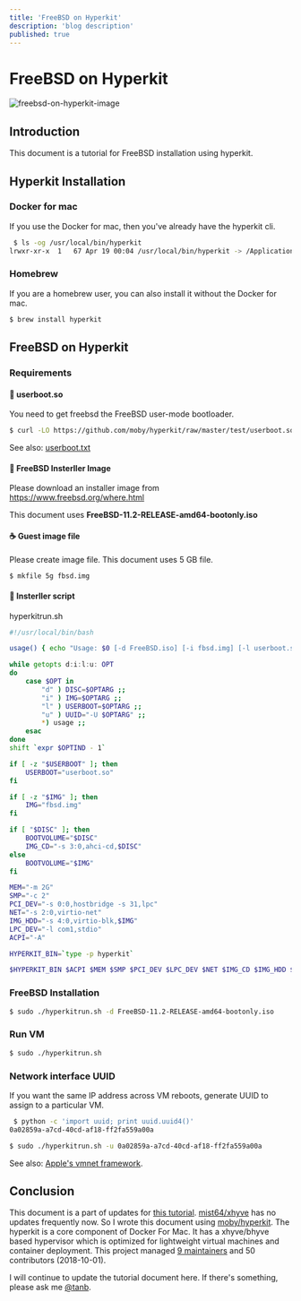 ```yaml
---
title: 'FreeBSD on Hyperkit'
description: 'blog description'
published: true
---
```


# FreeBSD on Hyperkit

![freebsd-on-hyperkit-image](/assets/blog/1538132080.png)

## Introduction

This document is a tutorial for FreeBSD installation using hyperkit.

## Hyperkit Installation

### Docker for mac

If you use the Docker for mac, then you've already have the hyperkit cli.

```bash
 $ ls -og /usr/local/bin/hyperkit
lrwxr-xr-x  1   67 Apr 19 00:04 /usr/local/bin/hyperkit -> /Applications/Docker.app/Contents/Resources/bin/com.docker.hyperkit
```

### Homebrew

If you are a homebrew user, you can also install it without the Docker for mac.

```bash
$ brew install hyperkit
```

## FreeBSD on Hyperkit

### Requirements

#### 🧀 userboot.so
You need to get freebsd the FreeBSD user-mode bootloader.

```bash
$ curl -LO https://github.com/moby/hyperkit/raw/master/test/userboot.so
```

See also: [userboot.txt](https://github.com/moby/hyperkit/blob/master/test/userboot.txt)

#### 🍕 FreeBSD Insterller Image

Please download an installer image from https://www.freebsd.org/where.html

This document uses **FreeBSD-11.2-RELEASE-amd64-bootonly.iso**

#### ☕️ Guest image file

Please create image file. This document uses 5 GB file.

```bash
$ mkfile 5g fbsd.img
```

#### 🍗 Insterller script

hyperkitrun.sh

```bash
#!/usr/local/bin/bash

usage() { echo "Usage: $0 [-d FreeBSD.iso] [-i fbsd.img] [-l userboot.so] [-u UUID]" 1>&2; exit 1; }

while getopts d:i:l:u: OPT
do
    case $OPT in
        "d" ) DISC=$OPTARG ;;
        "i" ) IMG=$OPTARG ;;
        "l" ) USERBOOT=$OPTARG ;;
        "u" ) UUID="-U $OPTARG" ;;
        *) usage ;;
    esac
done
shift `expr $OPTIND - 1`

if [ -z "$USERBOOT" ]; then
    USERBOOT="userboot.so"
fi

if [ -z "$IMG" ]; then
    IMG="fbsd.img"
fi

if [ "$DISC" ]; then
    BOOTVOLUME="$DISC"
    IMG_CD="-s 3:0,ahci-cd,$DISC"
else
    BOOTVOLUME="$IMG"
fi

MEM="-m 2G"
SMP="-c 2"
PCI_DEV="-s 0:0,hostbridge -s 31,lpc"
NET="-s 2:0,virtio-net"
IMG_HDD="-s 4:0,virtio-blk,$IMG"
LPC_DEV="-l com1,stdio"
ACPI="-A"

HYPERKIT_BIN=`type -p hyperkit`

$HYPERKIT_BIN $ACPI $MEM $SMP $PCI_DEV $LPC_DEV $NET $IMG_CD $IMG_HDD $UUID -f fbsd,$USERBOOT,$BOOTVOLUME
```

### FreeBSD Installation

```bash
$ sudo ./hyperkitrun.sh -d FreeBSD-11.2-RELEASE-amd64-bootonly.iso
```

### Run VM

```bash
$ sudo ./hyperkitrun.sh
```

### Network interface UUID

If you want the same IP address across VM reboots, generate UUID to assign to a particular VM.

```bash
 $ python -c 'import uuid; print uuid.uuid4()'
0a02859a-a7cd-40cd-af18-ff2fa559a00a
```

```bash
$ sudo ./hyperkitrun.sh -u 0a02859a-a7cd-40cd-af18-ff2fa559a00a
```

See also: [Apple's vmnet framework](https://developer.apple.com/documentation/vmnet).

## Conclusion

This document is a part of updates for [this tutorial](https://gist.github.com/tanb/f8fefa22332edc7a641d). [mist64/xhyve](https://github.com/mist64/xhyve) has no updates frequently now. So I wrote this document using [moby/hyperkit](https://github.com/moby/hyperkit). The hyperkit is a core component of Docker For Mac. It has a xhyve/bhyve based hypervisor which is optimized for lightweight virtual machines and container deployment. This project managed [9 maintainers](https://github.com/moby/hyperkit/blob/master/MAINTAINERS) and 50 contributors (2018-10-01).

I will continue to update the tutorial document here. If there's something, please ask me [@tanb](https://twitter.com/tanb).
